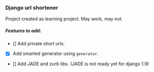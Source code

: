 ### Django url shortener

Project created as learning project. May work, may not.

##### Features to add:
 - [] Add private short urls.
 - [x] Add smarted generator using `generator`.
 - [] Add JADE and zurb libs. (JADE is not ready yet for django 1.9)
